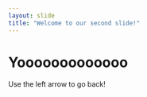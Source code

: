 ```yaml
---
layout: slide
title: "Welcome to our second slide!"
---
```

# Yooooooooooooo
Use the left arrow to go back!
